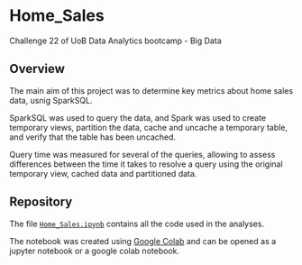 # Home_Sales
Challenge 22 of UoB Data Analytics bootcamp - Big Data

## Overview
The main aim of this project was to determine key metrics about home sales data, usnig SparkSQL. 

SparkSQL was used to query the data, and Spark was used to create temporary views, partition the data, cache and uncache a temporary table, and verify that the table has been uncached.

Query time was measured for several of the queries, allowing to assess differences between the time it takes to resolve a query using the original temporary view, cached data and partitioned data. 

## Repository
The file [`Home_Sales.ipynb`](https://github.com/catisf/Home_Sales/blob/main/Home_Sales.ipynb) contains all the code used in the analyses. 

The notebook was created using [Google Colab](https://colab.google/) and can be opened as a jupyter notebook or a google colab notebook.  

